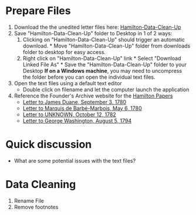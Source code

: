 # Prepare Files
1. Download the the unedited letter files here: [Hamilton-Data-Clean-Up](https://github.com/sduke/Collections-As-Data-Voyant/raw/master/Hamilton-Data-Clean-Up.zip)
2. Save "Hamilton-Data-Clean-Up" folder to Desktop in 1 of 2 ways:
    1. Clicking on "Hamilton-Data-Clean-Up" should trigger an automatic download.
                * Move "Hamilton-Data-Clean-Up" folder from downloads folder to desktop for easy access.
     2. Right click on "Hamilton-Data-Clean-Up" link
                * Select "Download Linked File As"
                * Save the "Hamilton-Data-Clean-Up" folder to your Desktop 
**If on a Windows machine**, you may need to uncompress the folder before you can open the individual text files. 
3. Open the text files using a default text editor 
    * Double click on filename and let the computer launch the application 
4. Reference the Founder's Archive website for the [Hamilton Papers](https://founders.archives.gov/search/Project:%22Hamilton%20Papers%22) 
    * [Letter to James Duane, September 3, 1780](https://founders.archives.gov/?q=Project%3A%22Hamilton%20Papers%22%20and%20September%201780%20Recipient%3A%22Duane%2C%20James%22&s=1311311111&r=1)
    * [Letter to Marquis de Barbé-Marbois, May 6, 1780](https://founders.archives.gov/?q=Project%3A%22Hamilton%20Papers%22%20marquis%20de%20bar%2A%20may&s=2311311113&r=12)
    * [Letter to UNKNOWN, October 12, 1782](https://founders.archives.gov/?q=Project%3A%22Hamilton%20Papers%22%20Albany%2C%20October%2012%2C%201782&s=2311311113&r=4)
    * [Letter to George Washington, August 5, 1794](https://founders.archives.gov/?q=Project%3A%22Hamilton%20Papers%22%20disagreeable%20crisis&s=2311311113&r=5)

# Quick discussion
* What are some potential issues with the text files?

# Data Cleaning
1.  Rename File
2.  Remove footnotes

